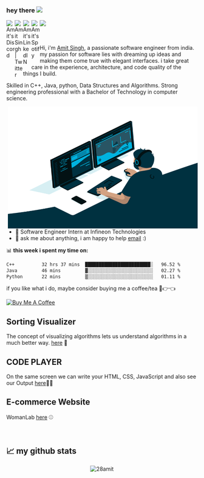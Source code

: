 ### hey there <img src="https://media.giphy.com/media/hvRJCLFzcasrR4ia7z/giphy.gif" width="25px">
<a href="https://discord.gg/8tk7S98r">
  <img align="left" alt="Amit's Discord" width="22px" src="https://raw.githubusercontent.com/peterthehan/peterthehan/master/assets/discord.svg" />
</a>
<a href="https://twitter.com/amitwithglasses">
  <img align="left" alt="Amit Singh | Twitter" width="22px" src="https://raw.githubusercontent.com/peterthehan/peterthehan/master/assets/twitter.svg" />
</a>
<a href="https://www.linkedin.com/in/28amitsingh/">
  <img align="left" alt="Amit's LinkedIN" width="22px" src="https://raw.githubusercontent.com/peterthehan/peterthehan/master/assets/linkedin.svg" />
</a>
<a href="https://open.spotify.com/user/dndi8ugizpmm8nlm2revt29vy">
  <img align="left" alt="Amit's Spotify" width="22px" src="https://raw.githubusercontent.com/peterthehan/peterthehan/master/assets/spotify.svg" />
</a>

![](https://visitor-badge.glitch.me/badge?page_id=28amit.28amit)

<br />

Hi, i'm [Amit Singh](https://abhishknads.me/), a passionate software engineer from india. my passion for software lies with dreaming up ideas and making them come true with elegant interfaces. i take great care in the experience, architecture, and code quality of the things I build.

Skilled in C++, Java, python, Data Structures and Algorithms. Strong engineering professional with a Bachelor of Technology in computer science.


  <img align="right" alt="GIF" src="https://github.com/28amit/28amit/blob/main/code.gif?raw=true" width="500" height="320" />
  
- 💼 Software Engineer Intern at Infineon Technologies
- 💬 ask me about anything, i am happy to help [email](mailto:amit28amical@gmail.com) :)

📊 **this week i spent my time on:**
<!--START_SECTION:waka-->
```text
C++          32 hrs 37 mins  ████████████████████████░   96.52 % 
Java         46 mins         ▓░░░░░░░░░░░░░░░░░░░░░░░░   02.27 % 
Python       22 mins         ▒░░░░░░░░░░░░░░░░░░░░░░░░   01.11 % 
```
<!--END_SECTION:waka-->

if you like what i do, maybe consider buying me a coffee/tea 🥺👉👈

<a href="https://www.buymeacoffee.com/28amit" target="_blank"><img src="https://cdn.buymeacoffee.com/buttons/v2/default-red.png" alt="Buy Me A Coffee" width="150" ></a>

## Sorting Visualizer
The concept of visualizing algorithms lets us understand algorithms in a much better way. [here](https://28amit.github.io/Sorting-Visualizer/) 👨

## CODE PLAYER

On the same screen we can write your HTML, CSS, JavaScript and also see our Output [here](https://28amit.github.io/Code-Player/)👨‍💻

## E-commerce Website

WomanLab [here](https://womanlab.herokuapp.com/) ⚾️

<br>

## 📈 my github stats

<p align="center"> <img src="https://github-readme-stats.vercel.app/api?username=28amit&show_icons=true&theme=gotham" alt="28amit" />

